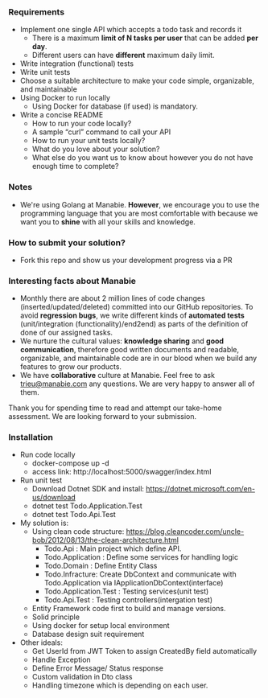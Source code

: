 ### Requirements

- Implement one single API which accepts a todo task and records it
  - There is a maximum **limit of N tasks per user** that can be added **per day**.
  - Different users can have **different** maximum daily limit.
- Write integration (functional) tests
- Write unit tests
- Choose a suitable architecture to make your code simple, organizable, and maintainable
- Using Docker to run locally
  - Using Docker for database (if used) is mandatory.
- Write a concise README
  - How to run your code locally?
  - A sample “curl” command to call your API
  - How to run your unit tests locally?
  - What do you love about your solution?
  - What else do you want us to know about however you do not have enough time to complete?

### Notes

- We're using Golang at Manabie. **However**, we encourage you to use the programming language that you are most comfortable with because we want you to **shine** with all your skills and knowledge.

### How to submit your solution?

- Fork this repo and show us your development progress via a PR

### Interesting facts about Manabie

- Monthly there are about 2 million lines of code changes (inserted/updated/deleted) committed into our GitHub repositories. To avoid **regression bugs**, we write different kinds of **automated tests** (unit/integration (functionality)/end2end) as parts of the definition of done of our assigned tasks.
- We nurture the cultural values: **knowledge sharing** and **good communication**, therefore good written documents and readable, organizable, and maintainable code are in our blood when we build any features to grow our products.
- We have **collaborative** culture at Manabie. Feel free to ask trieu@manabie.com any questions. We are very happy to answer all of them.

Thank you for spending time to read and attempt our take-home assessment. We are looking forward to your submission.


### Installation
- Run code locally
  - docker-compose up -d
  - access link: http://localhost:5000/swagger/index.html
- Run unit test 
  - Download Dotnet SDK and install: https://dotnet.microsoft.com/en-us/download
  - dotnet test Todo.Application.Test
  - dotnet test Todo.Api.Test
- My solution is:
    - Using clean code structure: https://blog.cleancoder.com/uncle-bob/2012/08/13/the-clean-architecture.html
      - Todo.Api : Main project which define API.
      - Todo.Application : Define some services for handling logic
      - Todo.Domain : Define Entity Class
      - Todo.Infracture: Create DbContext and communicate with Todo.Application via IApplicationDbContext(interface)
      - Todo.Application.Test : Testing services(unit test)
      - Todo.Api.Test : Testing controllers(intergation test)
    - Entity Framework code first to build and manage versions.
    - Solid principle
    - Using docker for setup local environment
    - Database design suit requirement
- Other ideals:
   - Get UserId from JWT Token to assign CreatedBy field automatically
   - Handle Exception
   - Define Error Message/ Status response
   - Custom validation in Dto class
   - Handling timezone which is depending on each user.
